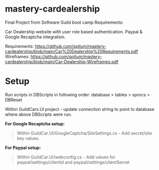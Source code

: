 # mastery-cardealership
Final Project from Software Guild boot camp
Requirements: 

Car Dealership website with user role based authentication. Paypal & Google Recaptcha integration. 

Requirements: https://github.com/spitum/mastery-cardealership/blob/main/Car%20Dealership%20Requirements.pdf
Wireframes: https://github.com/spitum/mastery-cardealership/blob/main/Car-Dealership-Wireframes.pdf

# Setup 
Run scripts in DBScripts in following order: database > tables > sprocs > DBReset

Within GuildCars.UI project - update connection string to point to database where above DBScripts were run. 

**For Google Recaptcha setup:**
> Within GuildCar.UI/GoogleCaptcha/SiteSettings.cs - Add secret/site key values.


**For Paypal setup:**
> Within GuildCar.UI/webconfig.cs - Add values for paypal/settings/clientid and paypal/settings/clientSecret 

